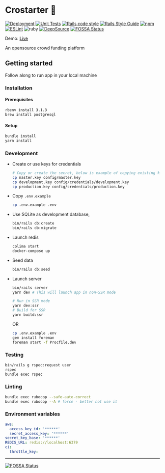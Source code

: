 # Crostarter 🎉

[![Deployment][deploy-image]][deploy-url] [![Unit Tests][rspec-image]][rspec-url] [![Rails code style][rubocop-code-style-image]][rubocop-code-style-url] [![Rails Style Guide][rails-code-style-image]][rails-code-style-url]
[![npm][npm-image]][npm-url] [![ESLint][eslint-image]][eslint-url]
![ruby][ruby-version] [![DeepSource][deepsource-image]][deepsource-url]
[![FOSSA Status][fossa-image]][fossa-url]

Demo: [Live](https://crostarter.fly.dev/)

An opensource crowd funding platform

## Getting started

Follow along to run app in your local machine

### Installation

#### Prerequisites

```bash
rbenv install 3.1.3
brew install postgresql
```

#### Setup

```bash
bundle install
yarn install
```

### Development

- Create or use keys for credentials

  ```bash
  # Copy or create the secret, below is example of copying existing keys to respective environments
  cp master.key config/master.key
  cp development.key config/credentials/development.key
  cp production.key config/credentials/production.key
  ```

- Copy `.env.example`

  ```bash
  cp .env.example .env
  ```

- Use SQLite as development database,

  ```bash
  bin/rails db:create
  bin/rails db:migrate
  ```

- Launch redis

  ```bash
  colima start
  docker-compose up
  ```

- Seed data

  ```bash
  bin/rails db:seed
  ```

- Launch server

  ```bash
  bin/rails server
  yarn dev # This will launch app in non-SSR mode

  # Run in SSR mode
  yarn dev:ssr
  # Build for SSR
  yarn build:ssr
  ```

  OR

  ```bash
  cp .env.example .env
  gem install foreman
  foreman start -f Procfile.dev
  ```

### Testing

```bash
bin/rails g rspec:request user
rspec
bundle exec rspec
```

### Linting

```bash
bundle exec rubocop --safe-auto-correct
bundle exec rubocop --A # force - better not use it
```

### Environment variables

```yml
aws:
  access_key_id: '******'
  secret_access_key: '******'
secret_key_base: '******'
REDIS_URL: redis://localhost:6379
ci:
  throttle_key:
```

---

[deploy-image]: https://github.com/lakshmaji/kickstarter/actions/workflows/deployment.yml/badge.svg?branch=main
[deploy-url]: https://github.com/lakshmaji/kickstarter/actions/workflows/deployment.yml
[rspec-image]: https://github.com/lakshmaji/kickstarter/actions/workflows/spec.yml/badge.svg?branch=main
[rspec-url]: https://github.com/lakshmaji/kickstarter/actions/workflows/spec.yml
[rubocop-code-style-image]: https://img.shields.io/badge/code_style-rubocop-brightgreen.svg
[rubocop-code-style-url]: https://github.com/rubocop/rubocop-rails
[rails-code-style-image]: https://img.shields.io/badge/code_style-community-brightgreen.svg
[rails-code-style-url]: https://rails.rubystyle.guide
[npm-image]: https://img.shields.io/npm/v/eslint-config-standard.svg
[npm-url]: https://npmjs.org/package/eslint-config-standard
[eslint-image]: https://badges.aleen42.com/src/eslint.svg
[eslint-url]: https://eslint.org/
[ruby-version]: https://img.shields.io/badge/ruby-3.1+-ruby.svg?colorA=99004d&colorB=cc0066
[deepsource-image]: https://deepsource.io/gh/lakshmaji/crostarter.svg/?label=active+issues&show_trend=true&token=1iscn-MF5vlAmvh7Nzs1mvHd
[deepsource-url]: https://deepsource.io/gh/lakshmaji/crostarter/?ref=repository-badge
[fossa-image]: https://app.fossa.com/api/projects/git%2Bgithub.com%2Flakshmaji%2Fcrostarter.svg?type=shield
[fossa-url]: https://app.fossa.com/projects/git%2Bgithub.com%2Flakshmaji%2Fcrostarter?ref=badge_shield

[![FOSSA Status](https://app.fossa.com/api/projects/git%2Bgithub.com%2Flakshmaji%2Fcrostarter.svg?type=large)](https://app.fossa.com/projects/git%2Bgithub.com%2Flakshmaji%2Fcrostarter?ref=badge_large)
